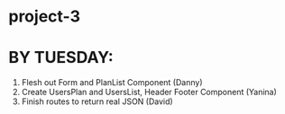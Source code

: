 # project-3

# BY TUESDAY: 
1. Flesh out Form and PlanList Component (Danny)
2. Create UsersPlan and UsersList, Header Footer Component (Yanina)
3. Finish routes to return real JSON (David)
